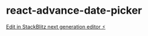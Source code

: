# react-advance-date-picker

[Edit in StackBlitz next generation editor ⚡️](https://stackblitz.com/~/github.com/myminds/react-advance-date-picker)